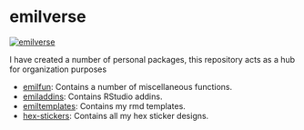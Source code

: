 
<!-- README.md is generated from README.Rmd. Please edit that file -->

# emilverse

<!-- badges: start -->

[![emilverse](https://img.shields.io/badge/emilverse-packages-blue.svg)](http://github.com/emilhvitfeldt/emilverse)
<!-- badges: end -->

I have created a number of personal packages, this repository acts as a
hub for organization purposes

-   [emilfun](https://github.com/EmilHvitfeldt/emilfun): Contains a
    number of miscellaneous functions.
-   [emiladdins](https://github.com/EmilHvitfeldt/emiladdins): Contains
    RStudio addins.
-   [emiltemplates](https://github.com/EmilHvitfeldt/emiltemplates):
    Contains my rmd templates.
-   [hex-stickers](https://github.com/EmilHvitfeldt/r-color-palettes):
    Contains all my hex sticker designs.
